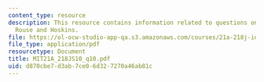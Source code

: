 ```yaml
---
content_type: resource
description: This resource contains information related to questions on Jacobson,
  Rouse and Hoskins.
file: https://ol-ocw-studio-app-qa.s3.amazonaws.com/courses/21a-218j-identity-and-difference-spring-2010/d870cbe7d3ab7ce06d327270a46ab81c_MIT21A_218JS10_q10.pdf
file_type: application/pdf
resourcetype: Document
title: MIT21A_218JS10_q10.pdf
uid: d870cbe7-d3ab-7ce0-6d32-7270a46ab81c
---
```

